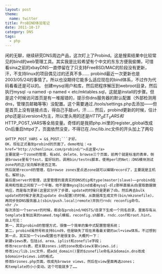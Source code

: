 ```yaml
---
layout: post
theme:
  name: twitter
title: ProBIND体验笔记
date: 2011-10-17
category: DNS
tags:
  - php
---
```


闲的无聊，继续研究DNS周边产品，这次盯上了Probind。这是搜索结果中比较常见的bind的web管理工具。其实我是比较希望有个中文的东东方便我偷懒，可惜看sina之前的xbayDNS一直停留在了只支持FreeBSD/MAC的阶段没有更新，汗，不支持linux的项目偶见过的还真不多……
probind最近一次更新也是2003/05/24的事情了。所以也没期待它能多么适应现在的bind体系，不过作为代码看看还是可以的。
创建mysql用户和库，然后把程序解压到webroot目录，然后执行mysql -u named -p named < etc/mktables.sql，这就是install的步骤。但是这个时候访问首页是有一堆报错的，提示你dns服务器的默认配置（外部检测用dns，管理员邮箱等等）没配置。这个需要通过./tools/settings.php去添加——但是首页上没有链接点击，得自己手敲url，汗……
然后，probind更新的时候，估计php还是以version4为主，所以里头用的还是$HTTP_GET_VARS和$HTTP_POST_VARS等全局变量。奇怪的是我把php.ini里的register_global改成On后重启httpd了，页面依然没变，不得已在./inc/lib.inc文件的开头加上了两句
```php$HTTP_GET_VARS = &$_GET;
$HTTP_POST_VARS = &$_POST;```才好。
OK，现在正式看到probind的页面了。demo地址：<a href="http://chenlinux.com/probind/">点这里</a>
主要就是一个zone的管理，有add、delete、browse三个页面，前两个就是标准的表单，倒是browse里有个test，蛮好玩的，调用bin/testns脚本，使用perl的Net::DNS模块测试zone内的正/反向解析是否正常。
然后就是record的管理，在browse zones里点进zone就可以编辑record了，主要就是主机名、解析ip。
最后是server的管理，这里管理的是真实的DNS的ip和type(master|slave)——probind在易用和性能之间取了一个平衡，他不是像mysqlbind或者mysql-dlz那样直接从db里取数据做响应，而是每次更新(这里区分开了步骤，update的时候只是更新了db，然后再去bulk update的时候才是真正update dns配置)的时候，从数据库生成文件(bin/mkzonefile)，再同步到DNS服务器上(sbin/push.local|remote)并执行rndc reconfig命令。
<hr />
每次添加一个server的时候，都会在probind/HOSTS/目录下生成一个同名目录，里面存有从template复制出来的named.tmpl模板，reconfig.sh脚本，rndc.conf和root.hint。
由上可见：
第一，其实probind的管理方式，很像一个简单的集中式配置管理系统；
第二，probind虽然号称支持bind9，但是缺失了现在来看最关键的acl+view体系。不过想到第一点，其实加一个view配置也不是很复杂。大概列一下：
新建views表，包括id、area、iplist和zonefile字段；
修改records表，把关联zones.id的zone改成view关联views.id；
修改inc/lib.inc文件，把add_domain()里的$zonefile命名从$domain.dns改成$domain+$views.id的格式。
修改brzones.php页面，改成先browse views，然后在view里面再选zones；
和template的小小变动。这个可能就多了……
